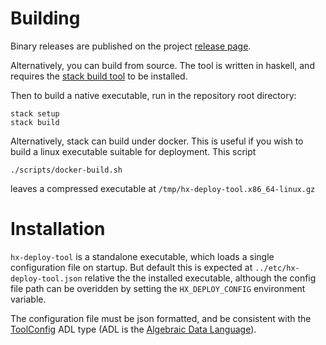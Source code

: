 # Building

Binary releases are published on the project [release page][releases]. 

Alternatively, you can build from source. The tool is written in haskell, and
requires the [stack build tool][stack] to be installed.

Then to build a native executable, run in the repository root directory:

```
stack setup
stack build
```

Alternatively, stack can build under docker. This is useful if you wish
to build a linux executable suitable for deployment. This script

```
./scripts/docker-build.sh
```

leaves a compressed executable at `/tmp/hx-deploy-tool.x86_64-linux.gz`


# Installation

`hx-deploy-tool` is a standalone executable, which loads a single configuration
file on startup. But default this is expected at `../etc/hx-deploy-tool.json`
relative the the installed executable, although the config file path can be
overidden by setting the `HX_DEPLOY_CONFIG` environment variable.

The configuration file must be json formatted, and be consistent with the
[ToolConfig][toolconfig-adl] ADL type (ADL is the [Algebraic Data Language][adl]).

[releases]:https://github.com/helix-collective/hx-deploy-tool/releases
[stack]:https://docs.haskellstack.org/en/stable/README/ 
[toolconfig-adl]:https://github.com/helix-collective/hx-deploy-tool/blob/master/adl/config.adl#L11
[adl]:https://github.com/timbod7/adl


